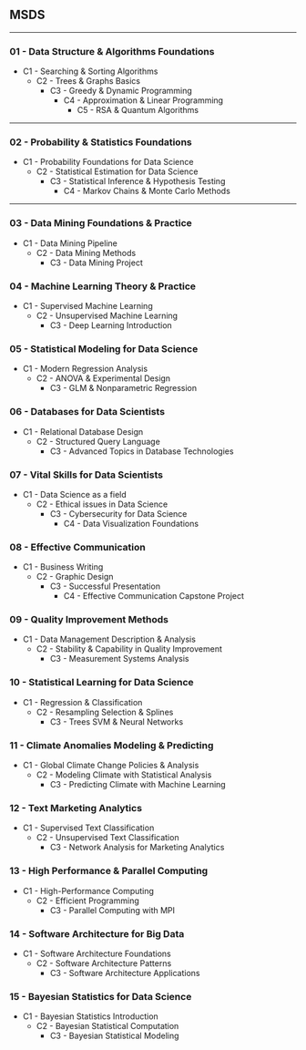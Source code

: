 ## MSDS
---
### 01 - Data Structure & Algorithms Foundations

- C1 - Searching & Sorting Algorithms
    - C2 - Trees & Graphs Basics
        - C3 - Greedy & Dynamic Programming
            - C4 - Approximation & Linear Programming
                - C5 - RSA & Quantum Algorithms
---
### 02 - Probability & Statistics Foundations

- C1 - Probability Foundations for Data Science
    - C2 - Statistical Estimation for Data Science
        - C3 - Statistical Inference & Hypothesis Testing
            - C4 - Markov Chains & Monte Carlo Methods
---
### 03 - **Data Mining Foundations & Practice**

- C1 - Data Mining Pipeline
    - C2 - Data Mining Methods
        - C3 - Data Mining Project

### 04 - Machine Learning **Theory & Practice**

- C1 - Supervised Machine Learning
    - C2 - Unsupervised Machine Learning
        - C3 - Deep Learning Introduction

### 05 - Statistical Modeling for Data Science

- C1 - Modern Regression Analysis
    - C2 - ANOVA & Experimental Design
        - C3 - GLM & Nonparametric Regression

### 06 - Databases for Data Scientists

- C1 - Relational Database Design
    - C2 - Structured Query Language
        - C3 - Advanced Topics in Database Technologies

### 07 - Vital Skills for Data Scientists

- C1 - Data Science as a field
    - C2 - Ethical issues in Data Science
        - C3 - Cybersecurity for Data Science
            - C4 - Data Visualization Foundations

### 08 - Effective Communication

- C1 - Business Writing
    - C2 - Graphic Design
        - C3 - Successful Presentation
            - C4 - Effective Communication Capstone Project

### 09 - Quality Improvement Methods

- C1 - Data Management Description & Analysis
    - C2 - Stability & Capability in Quality Improvement
        - C3 - Measurement Systems Analysis

### 10 - Statistical Learning for Data Science

- C1 - Regression & Classification
    - C2 - Resampling Selection & Splines
        - C3 - Trees SVM & Neural Networks

### 11 - Climate Anomalies Modeling & Predicting

- C1 - Global Climate Change Policies & Analysis
    - C2 - Modeling Climate with Statistical Analysis
        - C3 - Predicting Climate with Machine Learning

### 12 - Text Marketing Analytics

- C1 - Supervised Text Classification
    - C2 - Unsupervised Text Classification
        - C3 - Network Analysis for Marketing Analytics

### 13 - High Performance & Parallel Computing

- C1 - High-Performance Computing
    - C2 - Efficient Programming
        - C3 - Parallel Computing with MPI

### 14 - Software Architecture for Big Data

- C1 - Software Architecture Foundations
    - C2 - Software Architecture Patterns
        - C3 - Software Architecture Applications

### 15 - Bayesian Statistics for Data Science

- C1 - Bayesian Statistics Introduction
    - C2 - Bayesian Statistical Computation
        - C3 - Bayesian Statistical Modeling
